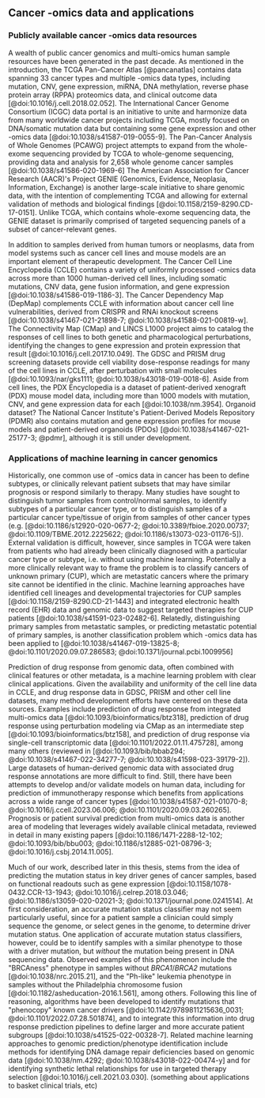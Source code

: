 ## Cancer -omics data and applications

### Publicly available cancer -omics data resources

A wealth of public cancer genomics and multi-omics human sample resources have been generated in the past decade.
As mentioned in the introduction, the TCGA Pan-Cancer Atlas [@pancanatlas] contains data spanning 33 cancer types and multiple -omics data types, including mutation, CNV, gene expression, miRNA, DNA methylation, reverse phase protein array (RPPA) proteomics data, and clinical outcome data [@doi:10.1016/j.cell.2018.02.052].
The International Cancer Genome Consortium (ICGC) data portal is an initiative to unite and harmonize data from many worldwide cancer projects including TCGA, mostly focused on DNA/somatic mutation data but containing some gene expression and other -omics data [@doi:10.1038/s41587-019-0055-9].
The Pan-Cancer Analysis of Whole Genomes (PCAWG) project attempts to expand from the whole-exome sequencing provided by TCGA to whole-genome sequencing, providing data and analysis for 2,658 whole genome cancer samples [@doi:10.1038/s41586-020-1969-6]
The American Association for Cancer Research (AACR)'s Project GENIE (Genomics, Evidence, Neoplasia, Information, Exchange) is another large-scale initiative to share genomic data, with the intention of complementing TCGA and allowing for external validation of methods and biological findings [@doi:10.1158/2159-8290.CD-17-0151].
Unlike TCGA, which contains whole-exome sequencing data, the GENIE dataset is primarily comprised of targeted sequencing panels of a subset of cancer-relevant genes.

In addition to samples derived from human tumors or neoplasms, data from model systems such as cancer cell lines and mouse models are an important element of therapeutic development.
The Cancer Cell Line Encyclopedia (CCLE) contains a variety of uniformly processed -omics data across more than 1000 human-derived cell lines, including somatic mutations, CNV data, gene fusion information, and gene expression [@doi:10.1038/s41586-019-1186-3].
The Cancer Dependency Map (DepMap) complements CCLE with information about cancer cell line vulnerabilities, derived from CRISPR and RNAi knockout screens [@doi:10.1038/s41467-021-21898-7; @doi:10.1038/s41588-021-00819-w].
The Connectivity Map (CMap) and LINCS L1000 project aims to catalog the responses of cell lines to both genetic and pharmacological perturbations, identifying the changes to gene expression and protein expression that result [@doi:10.1016/j.cell.2017.10.049].
The GDSC and PRISM drug screening datasets provide cell viability dose-response readings for many of the cell lines in CCLE, after perturbation with small molecules [@doi:10.1093/nar/gks1111; @doi:10.1038/s43018-019-0018-6].
Aside from cell lines, the PDX Encyclopedia is a dataset of patient-derived xenograft (PDX) mouse model data, including more than 1000 models with mutation, CNV, and gene expression data for each [@doi:10.1038/nm.3954].
Organoid dataset?
The National Cancer Institute's Patient-Derived Models Repository (PDMR) also contains mutation and gene expression profiles for mouse models and patient-derived organoids (PDOs) [@doi:10.1038/s41467-021-25177-3; @pdmr], although it is still under development.

### Applications of machine learning in cancer genomics

Historically, one common use of -omics data in cancer has been to define subtypes, or clinically relevant patient subsets that may have similar prognosis or respond similarly to therapy.
Many studies have sought to distinguish tumor samples from control/normal samples, to identify subtypes of a particular cancer type, or to distinguish samples of a particular cancer type/tissue of origin from samples of other cancer types (e.g. [@doi:10.1186/s12920-020-0677-2; @doi:10.3389/fbioe.2020.00737; @doi:10.1109/TBME.2012.2225622; @doi:10.1186/s13073-023-01176-5]).
External validation is difficult, however, since samples in TCGA were taken from patients who had already been clinically diagnosed with a particular cancer type or subtype, i.e. without using machine learning.
Potentially a more clinically relevant way to frame the problem is to classify cancers of unknown primary (CUP), which are metastatic cancers where the primary site cannot be identified in the clinic.
Machine learning approaches have identified cell lineages and developmental trajectories for CUP samples [@doi:10.1158/2159-8290.CD-21-1443] and integrated electronic health record (EHR) data and genomic data to suggest targeted therapies for CUP patients [@doi:10.1038/s41591-023-02482-6].
Relatedly, distinguishing primary samples from metastatic samples, or predicting metastatic potential of primary samples, is another classification problem which -omics data has been applied to [@doi:10.1038/s41467-019-13825-8; @doi:10.1101/2020.09.07.286583; @doi:10.1371/journal.pcbi.1009956]

Prediction of drug response from genomic data, often combined with clinical features or other metadata, is a machine learning problem with clear clinical applications.
Given the availability and uniformity of the cell line data in CCLE, and drug response data in GDSC, PRISM and other cell line datasets, many method development efforts have centered on these data sources.
Examples include prediction of drug response from integrated multi-omics data [@doi:10.1093/bioinformatics/btz318], prediction of drug response using perturbation modeling via CMap as an intermediate step [@doi:10.1093/bioinformatics/btz158], and prediction of drug response via single-cell transcriptomic data [@doi:10.1101/2022.01.11.475728], among many others (reviewed in [@doi:10.1093/bib/bbab294; @doi:10.1038/s41467-022-34277-7; @doi:10.1038/s41598-023-39179-2]).
Large datasets of human-derived genomic data with associated drug response annotations are more difficult to find.
Still, there have been attempts to develop and/or validate models on human data, including for prediction of immunotherapy response which benefits from applications across a wide range of cancer types [@doi:10.1038/s41587-021-01070-8; @doi:10.1016/j.ccell.2023.06.006; @doi:10.1101/2020.09.03.260265].
Prognosis or patient survival prediction from multi-omics data is another area of modeling that leverages widely available clinical metadata, reviewed in detail in many existing papers [@doi:10.1186/1471-2288-12-102; @doi:10.1093/bib/bbu003; @doi:10.1186/s12885-021-08796-3; @doi:10.1016/j.csbj.2014.11.005].

Much of our work, described later in this thesis, stems from the idea of predicting the mutation status in key driver genes of cancer samples, based on functional readouts such as gene expression [@doi:10.1158/1078-0432.CCR-13-1943; @doi:10.1016/j.celrep.2018.03.046; @doi:10.1186/s13059-020-02021-3; @doi:10.1371/journal.pone.0241514].
At first consideration, an accurate mutation status classifier may not seem particularly useful, since for a patient sample a clinician could simply sequence the genome, or select genes in the genome, to determine driver mutation status.
One application of accurate mutation status classifiers, however, could be to identify samples with a similar phenotype to those with a driver mutation, but _without_ the mutation being present in DNA sequencing data.
Observed examples of this phenomenon include the "BRCAness" phenotype in samples without _BRCA1_/_BRCA2_ mutations [@doi:10.1038/nrc.2015.21], and the "Ph-like" leukemia phenotype in samples without the Philadelphia chromosome fusion [@doi:10.1182/asheducation-2016.1.561], among others.
Following this line of reasoning, algorithms have been developed to identify mutations that "phenocopy" known cancer drivers [@doi:10.1142/9789811215636_0031; @doi:10.1101/2022.07.28.501874], and to integrate this information into drug response prediction pipelines to define larger and more accurate patient subgroups [@doi:10.1038/s41525-022-00328-7].
Related machine learning approaches to genomic prediction/phenotype identification include methods for identifying DNA damage repair deficiencies based on genomic data [@doi:10.1038/nm.4292; @doi:10.1038/s43018-022-00474-y] and for identifying synthetic lethal relationships for use in targeted therapy selection [@doi:10.1016/j.cell.2021.03.030].
(something about applications to basket clinical trials, etc)
